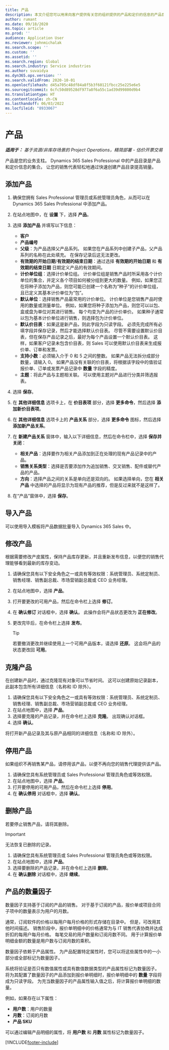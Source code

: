 ```yaml
---
title: 产品
description: 本文介绍您可以用来向客户提供有关您的组织提供的产品和定价的信息的产品目录。
author: rumant
ms.date: 09/18/2020
ms.topic: article
ms.prod: ''
audience: Application User
ms.reviewer: johnmichalak
ms.search.scope: ''
ms.custom: ''
ms.assetid: ''
ms.search.region: Global
ms.search.industry: Service industries
ms.author: suvaidya
ms.dyn365.ops.version: ''
ms.search.validFrom: 2020-10-01
ms.openlocfilehash: d45a705c48df84a8f5b3f60121fbcc25e225e6e5
ms.sourcegitcommit: 6cfc50d89528df977a8f6a55c1ad39d99800d9b4
ms.translationtype: HT
ms.contentlocale: zh-CN
ms.lasthandoff: 06/03/2022
ms.locfileid: "8933067"
---
```

# <a name="products"></a>产品

_**适用于：** 基于资源/非库存场景的 Project Operations，精简部署 - 估价开票交易_

产品是您的业务支柱。 Dynamics 365 Sales Professional 中的产品目录是产品和定价信息的集合。 让您的销售代表轻松地通过快速创建产品目录提高销量。

## <a name="add-a-product"></a>添加产品

1.  确保您拥有 Sales Professional 管理员或系统管理员角色，从而可以在 Dynamics 365 Sales Professional 中添加产品。
2.  在站点地图中，在 **设置** 下，选择 **产品**。
3.  选择 **添加产品** 并填写以下信息：

    -  **客户**
    -  **产品编号**
    -  **父级**：为产品选择父产品系列。 如果您在产品系列中创建子产品，父产品系列的名称在此处填充。 在保存记录后这无法更改。
    -  **有效期的开始日期**/**有效期的结束日期**：通过选择 **有效期的开始日期** 和 **有效期的结束日期** 日期定义产品的有效期间。
    -  **计价单位组**：选择计价单位组。 计价单位组是销售产品时所采用各个计价单位的集合，并定义各个项目如何被分组到更大的数量。 例如，如果您正在将种子添加为产品，则您可能已创建一个名称为“种子”的计价单位组，且已定义其基本计价单位为“包”。
    -  **默认单位**：选择销售产品最常用的计价单位。 计价单位是您销售产品时使用的数量或测量单位。 例如，如果您将种子添加为产品，则您可以以包、盒或盘为单位对其进行销售。 每个均变为产品的计价单价。 如果种子通常以包为基本计价单位进行销售，则选择包为计价单位。
    -  **默认价目表**：如果这是新产品，则此字段为只读字段。 必须先完成所有必填字段并保存记录，然后才能选择默认价目表。 尽管不需要设置默认价目表，但在保存产品记录之后，最好为每个产品设置一个默认价目表。 这样，如果客户记录未包含价目表，则 Sales 可以使用默认价目表来生成报价单、订单和发票。
    -  **支持小数**：必须输入介于 0 和 5 之间的整数。 如果产品无法拆分成部分数量，请输入 0。 如果产品没有关联的价目表，将根据该字段中的值验证报价单、订单或发票产品记录中 **数量** 字段的精度。
    -  **主题**：将此产品与主题相关联。 可以使用主题对产品进行分类并筛选报表。

4.  选择 **保存**。
5.  在 **其他详细信息** 选项卡上，在 **价目表项** 部分，选择 **更多命令**，然后选择 **添加新价目表项**。
7.  在 **其他详细信息** 选项卡上的 **产品关系** 部分，选择 **更多命令** 图标，然后选择 **添加新产品关系**。
8.  在 **新建产品关系** 窗体中，输入以下详细信息，然后在命令栏中，选择 **保存并关闭**：

    -   **相关产品**：选择要作为相关产品添加到正在处理的现有产品记录中的产品。
    -   **销售关系类型**：选择是否要添加作为追加销售、交叉销售、配件或替代产品的产品。
    -   **方向**：选择产品之间的关系是单向还是双向的。 如果选择单向，您在 **相关产品** 中选择的产品将显示为现有产品的推荐，但是反过来就不是这样了。

9.  在“产品”窗体中，选择 **保存**。

## <a name="import-products"></a>导入产品

可以使用导入模板将产品数据批量导入 Dynamics 365 Sales 中。

## <a name="revise-a-product"></a>修改产品

根据需要修改产皮属性，保持产品库存更新，并且重新发布信息，以便您的销售代理能够看到最新的库存变动。

1.  请确保您具有以下安全角色之一或具有等效权限：系统管理员、系统定制员、销售经理、销售副总裁、市场营销副总裁或 CEO 业务经理。
2.  在站点地图中，选择 **产品**。
3.  打开要更改的可用产品，然后在命令栏上选择 **修订**。
4.  在 **确认修订** 对话框中，选择 **确认**。 此操作会将产品状态更改为 **正在修改**。
5.  更改完毕后，在命令栏上选择 **发布**。

    > [!TIP]
    > 若要撤消更改并继续使用上一个可用产品版本，请选择 **还原**。 这会将产品的状态更改回 **可用**。

## <a name="clone-a-product"></a>克隆产品 

在创建新产品时，通过克隆现有对象可以节省时间。 这可以创建原始记录副本，此副本包含所有详细信息（名称和 ID 除外）。

1.  请确保您具有以下安全角色之一或具有等效权限：系统管理员、系统定制员、销售经理、销售副总裁、市场营销副总裁或 CEO 业务经理。
2.  在站点地图中，选择 **产品**。
3.  选择要克隆的产品记录，并在命令栏上选择 **克隆**。 出现确认对话框。
4.  选择 **确认**。

将打开新产品记录及其与原产品相同的详细信息（名称和 ID 除外）。

## <a name="retire-a-product"></a>停用产品 

如果组织不再销售某产品，请停用该产品，以便不再向您的销售代理提供该产品。

1.  请确保您具有系统管理员或 Sales Professional 管理员角色或等效权限。
2.  在站点地图中，选择 **产品**。
3.  打开要停用的可用产品，然后在命令栏上选择 **停用**。
4.  在 **确认停用** 对话框中，选择 **确认**。


## <a name="delete-a-product"></a>删除产品

若要停止销售产品，请将其删除。

> [!IMPORTANT]
> 无法恢复已删除的记录。

1.  请确保您具有系统管理员或 Sales Professional 管理员角色或等效权限。
2.  在站点地图中，选择 **产品**。
3.  选择要删除的产品记录，并在命令栏上选择 **删除**。
4.  在 **确认删除** 对话框中，选择 **继续**。
 
 ## <a name="quantity-factors-for-products"></a>产品的数量因子

数量因子支持基于订阅的产品的销售。 对于基于订阅的产品，报价单或项目合同子项中的数量表示为用户的月数。

通常，订阅软件的价格以每用户每月价格的形式存储在目录中。 但是，可改用其他时间描述。 销售阶段中，报价单明细中的价格通常为与 IT 销售代表协商并达成折扣的每用户每月价格。 每笔交易的用户数量和订阅月数不同。 用于计算报价单明细金额的数量是用户数与订阅月数的乘积。

数量因子依赖于产品属性。 为产品配置特定属性时，您可以将这些属性中的一小部分或全部标记为数量因子。

系统将验证是否只有数值属性或具有数值数据类型的产品属性标记为数量因子。 将为其配置了数量因子的产品添加到报价单明细时，报价单明细中的 **数量** 字段将成为只读字段。 为充当数量因子的产品属性输入值之后，将计算报价单明细的数量。

例如，如果存在以下属性： 

- **用户数**：用户的数量 
- **月数**：订阅的月数
- **产品 SKU** 

可以通过编辑产品明细的属性，将 **用户数** 和 **月数** 属性标记为数量因子。 


[!INCLUDE[footer-include](../includes/footer-banner.md)]